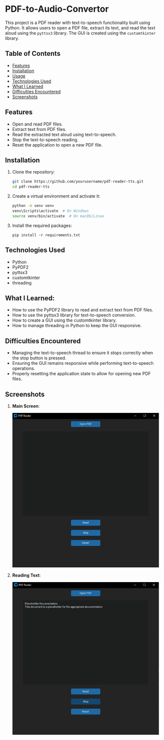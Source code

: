 # PDF-to-Audio-Convertor

This project is a PDF reader with text-to-speech functionality built using Python. It allows users to open a PDF file, extract its text, and read the text aloud using the `pyttsx3` library. The GUI is created using the `customtkinter` library.

## Table of Contents

- [Features](#features)
- [Installation](#installation)
- [Usage](#usage)
- [Technologies Used](#technologies-used)
- [What I Learned](#what-i-learned)
- [Difficulties Encountered](#difficulties-encountered)
- [Screenshots](#screenshots)

## Features

- Open and read PDF files.
- Extract text from PDF files.
- Read the extracted text aloud using text-to-speech.
- Stop the text-to-speech reading.
- Reset the application to open a new PDF file.

## Installation

1. Clone the repository:
   ```sh
   git clone https://github.com/yourusername/pdf-reader-tts.git
   cd pdf-reader-tts
   ```

2. Create a virtual environment and activate it:
    ```sh
    python -m venv venv
    venv\Scripts\activate  # On Windows
    source venv/bin/activate  # On macOS/Linux  
    ```

3. Install the required packages:
    ```
    pip install -r requirements.txt
    ```


## Technologies Used
- Python
- PyPDF2
- pyttsx3
- customtkinter
- threading

## What I Learned:
- How to use the PyPDF2 library to read and extract text from PDF files.
- How to use the pyttsx3 library for text-to-speech conversion.
- How to create a GUI using the customtkinter library.
- How to manage threading in Python to keep the GUI responsive.

## Difficulties Encountered
- Managing the text-to-speech thread to ensure it stops correctly when the stop button is pressed.
- Ensuring the GUI remains responsive while performing text-to-speech operations.
- Properly resetting the application state to allow for opening new PDF files.


## Screenshots

1. **Main Screen**:

   
   ![Main Screen](Images/MainScreenshot.PNG)

3. **Reading Text**:


   ![Reading Text](Images/Capture.PNG)

